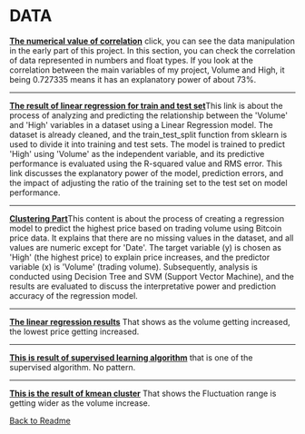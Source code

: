 # DATA
[**The numerical value of correlation**](initial_exploration.ipynb) click, you can see the data manipulation in the early part of this project. In this section, you can check the correlation of data represented in numbers and float types. If you look at the correlation between the main variables of my project, Volume and High, it being 0.727335 means it has an explanatory power of about 73%.

-----
[**The result of linear regression for train and test set**](linear_regression.ipynb)This link is about the process of analyzing and predicting the relationship between the 'Volume' and 'High' variables in a dataset using a Linear Regression model. The dataset is already cleaned, and the train_test_split function from sklearn is used to divide it into training and test sets. The model is trained to predict 'High' using 'Volume' as the independent variable, and its predictive performance is evaluated using the R-squared value and RMS error. This link discusses the explanatory power of the model, prediction errors, and the impact of adjusting the ratio of the training set to the test set on model performance.

-----
[**Clustering Part**](classification.ipynb)This content is about the process of creating a regression model to predict the highest price based on trading volume using Bitcoin price data. It explains that there are no missing values in the dataset, and all values are numeric except for 'Date'. The target variable (y) is chosen as 'High' (the highest price) to explain price increases, and the predictor variable (x) is 'Volume' (trading volume). Subsequently, analysis is conducted using Decision Tree and SVM (Support Vector Machine), and the results are evaluated to discuss the interpretative power and prediction accuracy of the regression model.

-----
[**The linear regression results**](linear.png) That shows as the volume getting increased, the lowest price getting increased.

-----
[**This is result of supervised learning algorithm**](supervised.png) that is one of the supervised algorithm. No pattern.

-----
[**This is the result of kmean cluster**](kmean_clust.png) That shows the Fluctuation range is getting wider as the volume increase. 

[Back to Readme](README.md)